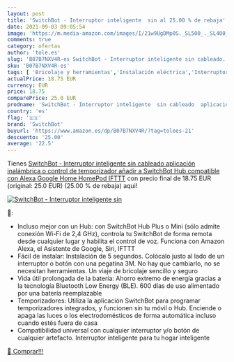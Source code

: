```yaml
---
layout: post
title: 'SwitchBot - Interruptor inteligente  sin al 25.00 % de rebaja'
date: 2021-09-03 09:05:54
image: 'https://m.media-amazon.com/images/I/21w9UgDMp0S._SL500_._SL400_.jpg'
comments: true
category: ofertas
author: 'tole.es'
slug: 'B07B7NXV4R-es SwitchBot - Interruptor inteligente sin cableado...'
sku: 'B07B7NXV4R-es'
tags: [ 'Bricolaje y herramientas','Instalación eléctrica','Interruptores','Marcos para interruptores de luz','alexa','google','home','switchbot', ]
actualPrice: 18.75 EUR
currency: EUR
price: 18.75
comparePrice: 25.0 EUR
prodname: 'SwitchBot - Interruptor inteligente  sin cableado  aplicación inalámbrica o control de temporizador  añadir a SwitchBot Hub  compatible con Alexa  Google Home  HomePod  IFTTT'
country: 'es'
flag: '🇪🇸'
brand: 'SwitchBot'
buyurl: 'https://www.amazon.es/dp/B07B7NXV4R/?tag=tolees-21'
descuento: '25.00'
average: '22.5'
---
```


Tienes [SwitchBot - Interruptor inteligente  sin cableado  aplicación inalámbrica o control de temporizador  añadir a SwitchBot Hub  compatible con Alexa  Google Home  HomePod  IFTTT](https://www.amazon.es/dp/B07B7NXV4R/?tag=tolees-21) con precio final de  18.75 EUR (original: 25.0 EUR) (25.00 %  de rebaja) aqui!

[![SwitchBot - Interruptor inteligente  sin](https://m.media-amazon.com/images/I/21w9UgDMp0S._SL500_._SL400_.jpg)](https://www.amazon.es/dp/B07B7NXV4R/?tag=tolees-21)

🔎:

- Incluso mejor con un Hub: con SwitchBot Hub Plus o Mini (sólo admite conexión Wi-Fi de 2,4 GHz), controla tu SwitchBot de forma remota desde cualquier lugar y habilita el control de voz. Funciona con Amazon Alexa, el Asistente de Google, Siri, IFTTT
- Fácil de instalar: Instalación de 5 segundos. Colócalo justo al lado de un interruptor o botón con una pegatina 3M. No hay que cambiarlo, no se necesitan herramientas. Un viaje de bricolaje sencillo y seguro
- Vida útil prolongada de la batería: Ahorro extremo de energía gracias a la tecnología Bluetooth Low Energy (BLE). 600 días de uso alimentado por una batería reemplazable
- Temporizadores: Utiliza la aplicación SwitchBot para programar temporizadores integrados, y funcionen sin tu móvil o Hub. Enciende o apaga las luces o los electrodomésticos de forma automática incluso cuando estés fuera de casa
- Compatibilidad universal con cualquier interruptor y/o botón de cualquier artefacto. Interruptor inteligente para tu hogar inteligente

[🛒 Comprar!!!](https://www.amazon.es/dp/B07B7NXV4R/?tag=tolees-21)
